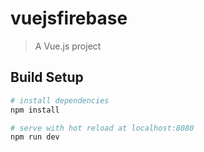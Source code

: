 # vuejsfirebase

> A Vue.js project

## Build Setup

``` bash
# install dependencies
npm install

# serve with hot reload at localhost:8080
npm run dev

